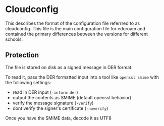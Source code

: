 # Cloudconfig

This describes the format of the configuration file referrred to as cloudconfig. This file is the main configuration file for eduroam and contained the primary differences between the versions for different schools.

## Protection

The file is stored on disk as a signed message in DER format.

To read it, pass the DER formatted input into a tool like `openssl smime` with the following settings:
- read in DER input (`-inform der`)
- output the contents as SMIME (default openssl behavior)
- verify the message signature (`-verify`)
- dont verify the signer's certificate (`-noverify`)

Once you have the SMIME data, decode it as UTF8